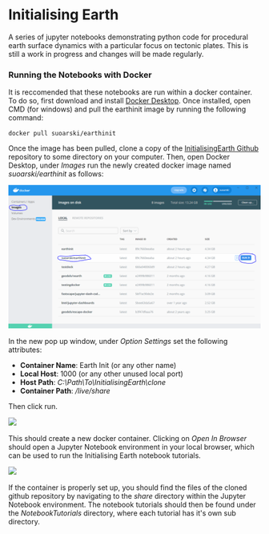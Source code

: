 # Initialising Earth
A series of jupyter notebooks demonstrating python code for procedural earth surface dynamics with a particular focus on tectonic plates. This is still a work in progress and changes will be made regularly.


### Running the Notebooks with Docker

It is reccomended that these notebooks are run within a docker container. To do so, first download and install [Docker Desktop](https://www.docker.com/). Once installed, open CMD (for windows) and pull the earthinit image by running the following command:

```
docker pull suoarski/earthinit
```

Once the image has been pulled, clone a copy of the [InitialisingEarth Github](https://github.com/suoarski/InitialisingEarth) repository to some directory on your computer. Then, open Docker Desktop, under *Images* run the newly created docker image named *suoarski/earthinit* as follows:

![](Images/Docker1.png)

In the new pop up window, under *Option Settings* set the following attributes:

- **Container Name**: Earth Init (or any other name)
- **Local Host**: 1000 (or any other unused local port)
- **Host Path**: *C:\Path\To\InitialisingEarth\clone*
- **Container Path**: */live/share*

Then click run.

<div>
<img src="files/Images/Docker2.png" width="600">
</div>

This should create a new docker container. Clicking on *Open In Browser* should open a Jupyter Notebook environment in your local browser, which can be used to run the Initialising Earth notebook tutorials.

<div>
<img src="files/Images/Docker3.png" width="600">
</div>

If the container is properly set up, you should find the files of the cloned github repository by navigating to the *share* directory within the Jupyter Notebook environment. The notebook tutorials should then be found under the *NotebookTutorials* directory, where each tutorial has it's own sub directory.

